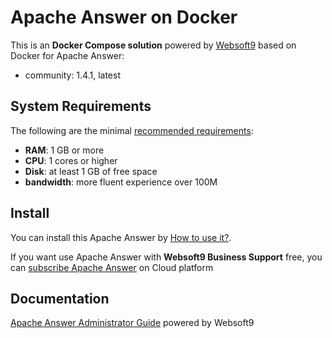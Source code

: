 # Apache Answer on Docker  

This is an **Docker Compose solution** powered by [Websoft9](https://www.websoft9.com) based on Docker for Apache Answer:


 - community:  1.4.1, latest


## System Requirements

The following are the minimal [recommended requirements](https://github.com/apache/incubator-answer):

* **RAM**: 1 GB or more
* **CPU**: 1 cores or higher
* **Disk**: at least 1 GB of free space
* **bandwidth**: more fluent experience over 100M  

## Install

You can install this Apache Answer by [How to use it?](https://github.com/Websoft9/docker-library#how-to-use-it).   

If you want use Apache Answer with **Websoft9 Business Support** free, you can [subscribe Apache Answer](https://www.websoft9.com/apps) on Cloud platform

## Documentation

[Apache Answer Administrator Guide](https://support.websoft9.com/docs/answer) powered by Websoft9